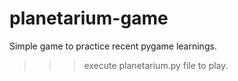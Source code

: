 # planetarium-game
Simple game to practice recent pygame learnings.

>>> execute planetarium.py file to play.
